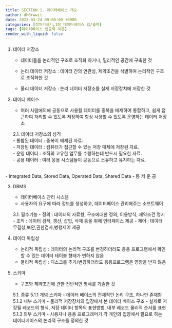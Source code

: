 ```yaml
---
title: SECTION 1. 데이터베이스 개요
author: dh0rwwit
date: 2023-03-24 09:00:00 +0900
categories: [정처기실기,1장_데이터베이스 입/출력]
tags: [데이터베이스 입출력 이론]
render_with_liquid: false
---
```


1. 데이터 저장소
    - 데이터들을 논리적인 구조로 조직화 하거나, 밀리적인 공간에 구축한 것
    
    - 논리 데이터 저장소 : 데이터 간의 연관성, 제약조건을 식별하여 논리적인 구조로 조직화한 것
    - 물리 데이터 저장소 : 논리 데이터 저장소를 실제 저장장치에 저장한 것

2. 데이터 베이스 
    - 여러 사람에의해 공동으로 사용될 데이터를 중복을 배제하여 통합하고, 쉽게 접근하여 처리할 수 있도록 저장하여 항상 사용할 수 있도록 운영하는 데이터 저장소

    2.1. 데이터 저장소의 성격 <br>
        - 통합된 데이터 : 중복이 배제된 자료. <br>
        - 저장된 데이터 : 컴퓨터가 접근할 수 있는 저장 매체에 저장된 자료. <br>
        - 운영 데이터 : 조직의 고유한 업무를 수행하는데 반드시 필요한 자료. <br>
        - 공용 데이터 : 여러 응용 시스템들이 공동으로 소유하고 유지하는 자료. <br>
<br>
        - Integrated Data, Stored Data, Operated Data, Shared Data
        - 통 저 운 공

3. DBMS     
    - 데이터베이스 관리 시스템
    - 사용자의 요구에 따라 정보를 생성하고, 데이터베이스 관리해주는 소프트웨어

    3.1. 필수기능
        - 정의 : 데이터의 자료형, 구조에대한 정의, 이용방식, 제약조건 명시
        - 조직 : 데이터 검색, 갱신, 삽입, 삭제 등을 위해 인터페이스 제공
        - 제어 : 데이터 무결성,보안,권한검사,병행제어 제공

4. 데이터 독립성
    - 논리적 독립성 : 데이터의 논리적 구조를 변경하더라도 응용 프로그램에서 확인 할 수 있는 데이터 테이블 형태가 변하지 않음
    - 물리적 독립성 : 디스크를 추가/변경하더라도 응용프로그램은 영향을 받지 않음

5. 스키마 
    - 구조와 제약조건에 관한 전반적인 명세를 기술한 것

    5.1. 종류
        5.1.1 개념 스키마 
            - 데이터 베이스의 전체적인 논리 구조, 하나만 존재함 
        5.1.2 내부 스키마 
            - 물리적 저장장치의 입장에서 본 데이터 베이스 구조
            - 실제로 저장될 레코드의 형식, 저장 데이터 항목의 표현방법, 내부 레코드 물리적 순서를 표현 
        5.1.3 외부 스키마
            - 사용자나 응용 프로그래머가 각 개인의 입장에서 필요로 하는 데이터베이스의 논리적 구조를 정의한 것




